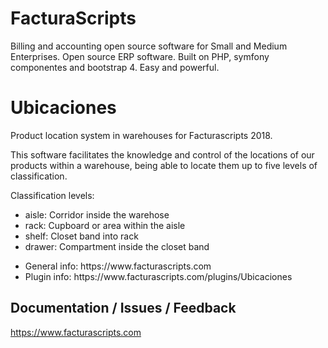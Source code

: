# FacturaScripts
Billing and accounting open source software for Small and Medium Enterprises.
Open source ERP software. Built on PHP, symfony componentes and bootstrap 4. Easy and powerful.

# Ubicaciones
Product location system in warehouses for Facturascripts 2018.

This software facilitates the knowledge and control of the locations of our products within a warehouse, being able to locate them up to five levels of classification.

Classification levels:

<ul>
    <li>aisle: Corridor inside the warehose</li>
    <li>rack:  Cupboard or area within the aisle</li>
    <li>shelf: Closet band into rack</li>
    <li>drawer: Compartment inside the closet band</li>
</ul>

<ul>
    <li>General info: https://www.facturascripts.com</li>
    <li>Plugin info:  https://www.facturascripts.com/plugins/Ubicaciones</li>
</ul>


## Documentation / Issues / Feedback
https://www.facturascripts.com
